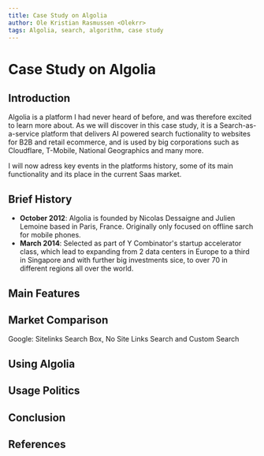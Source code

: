 ```yaml
---
title: Case Study on Algolia
author: Ole Kristian Rasmussen <Olekrr>
tags: Algolia, search, algorithm, case study
---
```


# Case Study on Algolia

## Introduction

Algolia is a platform I had never heard of before, and was therefore excited to learn more about. As we will discover in this case study, it is a Search-as-a-service platform that delivers AI powered search fuctionality to websites for B2B and retail ecommerce, and is used by big corporations such as Cloudflare, T-Mobile, National Geographics and many more.

I will now adress key events in the platforms history, some of its main functionality and its place in the current Saas market.

## Brief History

- **October 2012**: Algolia is founded by Nicolas Dessaigne and Julien Lemoine based in Paris, France. Originally only focused on offline sarch for mobile phones.
- **March 2014**: Selected as part of Y Combinator's startup accelerator class, which lead to expanding from 2 data centers in Europe to a third in Singapore and with further big investments sice, to over 70 in different regions all over the world.

## Main Features

## Market Comparison

Google: Sitelinks Search Box, No Site Links Search and Custom Search

## Using Algolia

## Usage Politics

## Conclusion

## References
